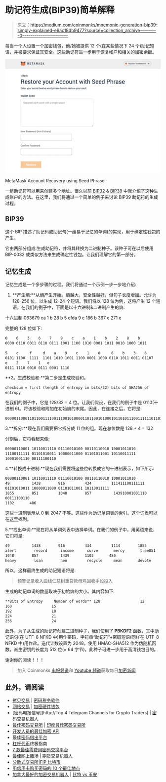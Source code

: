 # 助记符生成(BIP39)简单解释

> 原文：<https://medium.com/coinmonks/mnemonic-generation-bip39-simply-explained-e9ac18db9477?source=collection_archive---------0----------------------->

每当一个人设置一个加密钱包，他/她被提供 12 个(在某些情况下 24 个)助记短语，并被要求保证其安全。这些助记符进一步用于恢复帐户和相关的加密余额。

![](img/7e2a393e03f21772969d292770bb4f60.png)

MetaMask Account Recovery using Seed Phrase

一组助记符可以用来创建多个地址。很久以前 [BIP32](https://github.com/bitcoin/bips/blob/master/bip-0032.mediawiki) & [BIP39](https://github.com/bitcoin/bips/blob/master/bip-0039.mediawiki) 中就介绍了这种生成账户的方法。在这里，我们将通过一个简单的例子来讨论 BIP39 助记符的生成过程。

## BIP39

这个 BIP 描述了助记码或助记句(一组易于记忆的单词)的实现，用于确定性钱包的产生。

它由两部分组成:生成助记符，并将其转换为二进制种子。该种子可在以后使用 BIP-0032 或类似方法来生成确定性钱包。让我们理解它的第一部分。

## 记忆生成

记忆生成是一个多步骤的过程。我们将通过一个示例一步一步地介绍:

1.  **产生熵:**从熵产生开始。熵越大，安全性越好，但句子长度增加。允许为 128-256 位，以生成 12-24 个短语。我们将以 128 位为例，这将产生 12 个短语。在我们的例子中，下面是以十六进制&二进制产生的熵:

十六进制:063679 ca 1 b 28 b 5 cfda 9 c 186 b 367 e 271 e

完整的 128 位如下:

```
0    6    3    6    7    9    c    a    1    b    2    8    b    
0000 0110 0011 0110 0111 1001 1100 1010 0001 1011 0010 1000 1011

5    c     f     d    a    9    c    1    8     6    b    3    6    
0101 1100  1111  1101 1010 1001 1100 0001 1000 0110 1011 0011 01107     e    2    7    1   e
0111 1110 0010 0111 0001 1110
```

**2。生成校验和:**第二步是生成校验和。

```
checksum = first (length of entropy in bits/32) bits of SHA256 of     entropy
```

在我们的例子中，它是 128/32 = 4 位。让我们假设，在我们的例子中是 0110(十进制 6)。将该校验和附加在初始熵的末尾。因此，在连接之后，它将是:

```
000001100011011001111001110010100001101100101000101101011100111111011010100111000001100001101011001101100111111000100111000111100110
```

3.**拆分:**现在我们需要把它拆分成 11 位的组。现在总位数是 128 + 4 = 132

分割后，它将看起来像:

```
00000110001 10110011110 01110010100 00110110010 10001011010 11100111111 01101010011 10000011000 01101011001 10110011111 10001001110 00111100110
```

4.**转换成十进制:**现在我们需要将这些位转换成它的十进制表示，如下所示:

```
00000110001 10110011110 01110010100 00110110010 10001011010
49          1438        916         434         111411100111111 01101010011 10000011000 01101011001 10110011111
1855        851         1048        857          143910001001110 00111100110
1102       486
```

这些十进制表示从 0 到 2047 不等。这些作为助记单词表的索引。这个词表可以在[这里](https://github.com/bitcoin/bips/blob/master/bip-0039/bip-0039-wordlists.md)找到。

5.**找出单词:**现在将从单词列表中选择单词。在我们的例子中，用英语来说，它们将是:

```
49          1438        916         434         1114        1855 
alert        record      income      curve       mercy       tree851         1048        857          1439       1102       486
heavy        loan        hen         recycle     mean       devote
```

所以，这样最终生成的助记短语将是:

> 预警记录收入曲线仁慈树重贷款母鸡回收手段投入

生成的助记单词的数量取决于初始熵的大小。其内容如下:

```
**Bits of Entropy     Number of words** 128                  12
160                  15
192                  18
224                  21
256                  24
```

此外，为了从生成的助记符创建二进制种子，我们使用了 **PBKDF2** 函数，其中助记语句(在 UTF-8 NFKD 中)用作密码，字符串“助记符”+密码短语(同样在 UTF-8 NFKD 中)用作盐。迭代计数设置为 2048，使用 HMAC-SHA512 作为伪随机函数。派生密钥的长度为 512 位(= 64 字节)。此种子可进一步用于高清钱包目的。

谢谢你的阅读！！！

> 加入 Coinmonks [电报频道](https://t.me/coincodecap)和 [Youtube 频道](https://www.youtube.com/c/coinmonks/videos)获取每日[加密新闻](http://coincodecap.com/)

## 此外，请阅读

*   [拷贝交易](/coinmonks/top-10-crypto-copy-trading-platforms-for-beginners-d0c37c7d698c) | [密码税务软件](/coinmonks/crypto-tax-software-ed4b4810e338)
*   [网格交易](https://coincodecap.com/grid-trading) | [加密硬件钱包](/coinmonks/the-best-cryptocurrency-hardware-wallets-of-2020-e28b1c124069)
*   [密码电报信号](http://Top 4 Telegram Channels for Crypto Traders) | [密码交易机器人](/coinmonks/crypto-trading-bot-c2ffce8acb2a)
*   [最佳密码交易所](/coinmonks/crypto-exchange-dd2f9d6f3769) | [印度最佳密码交易所](/coinmonks/bitcoin-exchange-in-india-7f1fe79715c9)
*   [开发人员的最佳加密 API](/coinmonks/best-crypto-apis-for-developers-5efe3a597a9f)
*   最佳[密码借出平台](/coinmonks/top-5-crypto-lending-platforms-in-2020-that-you-need-to-know-a1b675cec3fa)
*   [杠杆代币](/coinmonks/leveraged-token-3f5257808b22)终极指南
*   [7 款最佳零费用密码交换平台](https://coincodecap.com/zero-fee-crypto-exchanges)
*   [最佳网上赌场](https://coincodecap.com/best-online-casinos) | [期货交易机器人](/coinmonks/futures-trading-bots-5a282ccee3f5)
*   [分散式交易所](https://coincodecap.com/what-are-decentralized-exchanges)|[FIP 比特币](https://coincodecap.com/bitbns-fip)
*   [用信用卡购买密码的 10 个最佳地点](https://coincodecap.com/buy-crypto-with-credit-card)
*   [加拿大最好的加密交易机器人](https://coincodecap.com/5-best-crypto-trading-bots-in-canada) | [比特 vs 币安](https://coincodecap.com/bybit-binance-moonxbt)